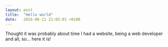 ```yaml
---
layout: post
title:  "Hello world"
date:   2016-06-11 22:05:01 +0100
---
```

Thought it was probably about time I had a website, being a web developer and all, so... here it is!
